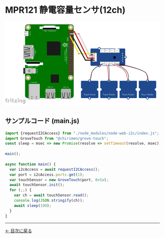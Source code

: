 # MPR121 静電容量センサ(12ch)

![回路図](./schematic.png "schematic")

## サンプルコード (main.js)

```javascript
import {requestI2CAccess} from "./node_modules/node-web-i2c/index.js";
import GroveTouch from "@chirimen/grove-touch";
const sleep = msec => new Promise(resolve => setTimeout(resolve, msec));

main();

async function main() {
  var i2cAccess = await requestI2CAccess();
  var port = i2cAccess.ports.get(1);
  var touchSensor = new GroveTouch(port, 0x5a);
  await touchSensor.init();
  for (;;) {
    var ch = await touchSensor.read();
    console.log(JSON.stringify(ch));
    await sleep(100);
  }
}
```


---
[← 目次に戻る](../index.md)
